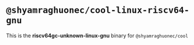 # `@shyamraghuonec/cool-linux-riscv64-gnu`

This is the **riscv64gc-unknown-linux-gnu** binary for `@shyamraghuonec/cool`
